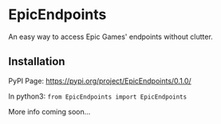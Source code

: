# EpicEndpoints
An easy way to access Epic Games' endpoints without clutter.

## Installation
PyPI Page: https://pypi.org/project/EpicEndpoints/0.1.0/

In python3: `from EpicEndpoints import EpicEndpoints`

More info coming soon...
